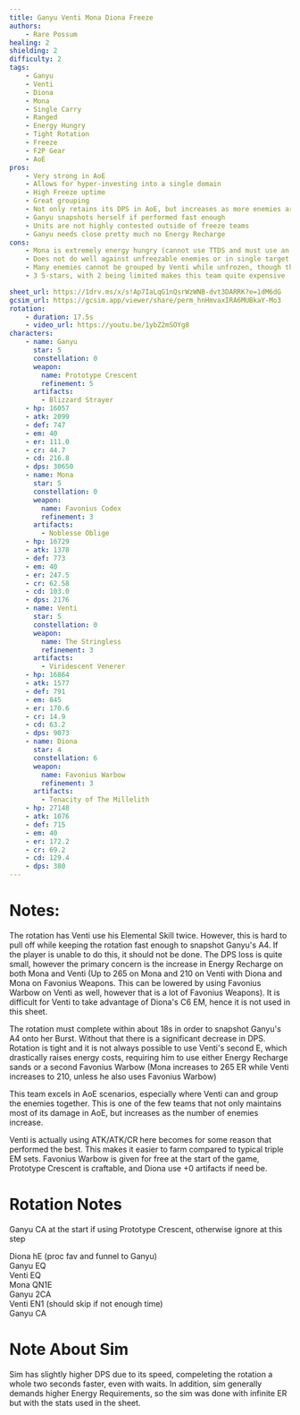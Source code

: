 ```yaml
---
title: Ganyu Venti Mona Diona Freeze
authors:
	- Rare Possum
healing: 2
shielding: 2
difficulty: 2
tags:
	- Ganyu
	- Venti
	- Diona
	- Mona
	- Single Carry
	- Ranged
	- Energy Hungry
	- Tight Rotation
	- Freeze
	- F2P Gear
	- AoE
pros:
	- Very strong in AoE
	- Allows for hyper-investing into a single domain
	- High Freeze uptime
	- Great grouping
	- Not only retains its DPS in AoE, but increases as more enemies arrive
	- Ganyu snapshots herself if performed fast enough
	- Units are not highly contested outside of freeze teams
	- Ganyu needs close pretty much no Energy Recharge
cons:
	- Mona is extremely energy hungry (cannot use TTDS and must use an Energy weapon)
	- Does not do well against unfreezable enemies or in single target
	- Many enemies cannot be grouped by Venti while unfrozen, though this can be offset by proper gameplay
	- 3 5-stars, with 2 being limited makes this team quite expensive

sheet_url: https://1drv.ms/x/s!Ap7IaLqG1nQsrWzWNB-dvt3DARRK?e=1dM6dG
gcsim_url: https://gcsim.app/viewer/share/perm_hnHmvaxIRA6MUBkaY-Mo3
rotation:
	- duration: 17.5s
	- video_url: https://youtu.be/1ybZ2mSOYg8
characters:
	- name: Ganyu
	  star: 5
	  constellation: 0
	  weapon:
		name: Prototype Crescent
		refinement: 5
	  artifacts: 
		- Blizzard Strayer
	- hp: 16057
	- atk: 2099
	- def: 747
	- em: 40
	- er: 111.0
	- cr: 44.7
	- cd: 216.8
	- dps: 30650
	- name: Mona
	  star: 5
	  constellation: 0
	  weapon:
		name: Favonius Codex
		refinement: 3
	  artifacts: 
		- Noblesse Oblige
	- hp: 16729
	- atk: 1378
	- def: 773
	- em: 40
	- er: 247.5
	- cr: 62.58
	- cd: 103.0
	- dps: 2176
	- name: Venti
	  star: 5
	  constellation: 0
	  weapon:
		name: The Stringless
		refinement: 3
	  artifacts: 
		- Viridescent Venerer
	- hp: 16864
	- atk: 1577
	- def: 791
	- em: 845
	- er: 170.6
	- cr: 14.9
	- cd: 63.2
	- dps: 9073
	- name: Diona
	  star: 4
	  constellation: 6
	  weapon:
		name: Favonius Warbow
		refinement: 3
	  artifacts: 
		- Tenacity of The Millelith
	- hp: 27148
	- atk: 1076
	- def: 715
	- em: 40
	- er: 172.2
	- cr: 69.2
	- cd: 129.4
	- dps: 380
---
```


# **Notes:**  
The rotation has Venti use his Elemental Skill twice. However, this is hard to pull off while keeping the rotation fast enough to snapshot Ganyu's A4. If the player is unable to do this, it should not be done. The DPS loss is quite small, however the primary concern is the increase in Energy Recharge on both Mona and Venti (Up to 265 on Mona and 210 on Venti with Diona and Mona on Favonius Weapons. This can be lowered by using Favonius Warbow on Venti as well, however that is a lot of Favonius Weapons). It is difficult for Venti to take advantage of Diona's C6 EM, hence it is not used in this sheet.  

The rotation must complete within about 18s in order to snapshot Ganyu's A4 onto her Burst. Without that there is a significant decrease in DPS. Rotation is tight and it is not always possible to use Venti's second E, which drastically raises energy costs, requiring him to use either Energy Recharge sands or a second Favonius Warbow (Mona increases to 265 ER while Venti increases to 210, unless he also uses Favonius Warbow) 

This team excels in AoE scenarios, especially where Venti can and group the enemies together. This is one of the few teams that not only maintains most of its damage in AoE, but increases as the number of enemies increase.  

Venti is actually using ATK/ATK/CR here becomes for some reason that performed the best. This makes it easier to farm compared to typical triple EM sets. Favonius Warbow is given for free at the start of the game, Prototype Crescent is craftable, and Diona use +0 artifacts if need be.

# **Rotation Notes**  
Ganyu CA at the start if using Prototype Crescent, otherwise ignore at this step  

Diona hE (proc fav and funnel to Ganyu)  
Ganyu EQ  
Venti EQ  
Mona QN1E  
Ganyu 2CA  
Venti EN1 (should skip if not enough time)  
Ganyu CA  

# **Note About Sim**  
Sim has slightly higher DPS due to its speed, compeleting the rotation a whole two seconds faster, even with waits. In addition, sim generally demands higher Energy Requirements, so the sim was done with infinite ER but with the stats used in the sheet. 